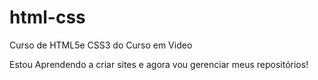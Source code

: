 # html-css
 Curso de HTML5e CSS3 do Curso em Video

Estou Aprendendo a criar sites e agora vou gerenciar meus repositórios!
